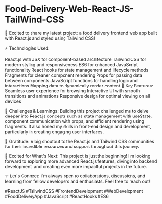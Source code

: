 # Food-Delivery-Web-React-JS-TailWind-CSS
🚀 Excited to share my latest project: a food delivery frontend web app built with React.js and styled using Tailwind CSS!

⚡️ Technologies Used:

React.js with JSX for component-based architecture
Tailwind CSS for modern styling and responsiveness
ES6 for enhanced JavaScript functionality
React hooks for state management and lifecycle methods
Fragments for cleaner component rendering
Props for passing data between components
JavaScript functions for handling logic and interactions
Mapping data to dynamically render content
🎯 Key Features:
Seamless user experience for browsing 
Interactive UI with smooth transitions and animations
Responsive design for optimal viewing on all devices

🌟 Challenges & Learnings:
Building this project challenged me to delve deeper into React.js concepts such as state management with useState, component communication with props, and efficient rendering using fragments. It also honed my skills in front-end design and development, particularly in creating engaging user interfaces.

🙏 Gratitude:
A big shoutout to the React.js and Tailwind CSS communities for their incredible resources and support throughout this journey. 

🚀 Excited for What's Next:
This project is just the beginning! I'm looking forward to exploring more advanced React.js features, diving into backend development, and creating even more impactful projects in the future.

✨ Let's Connect: I'm always open to collaborations, discussions, and learning from fellow developers and enthusiasts. Feel free to reach out!

#ReactJS #TailwindCSS #FrontendDevelopment #WebDevelopment #FoodDeliveryApp #JavaScript #ReactHooks #ES6
